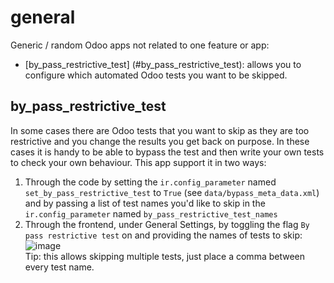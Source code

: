 # general
Generic / random Odoo apps not related to one feature or app:
- [by_pass_restrictive_test] (#by_pass_restrictive_test): allows you to configure which automated Odoo tests you want to be skipped.

## by_pass_restrictive_test
In some cases there are Odoo tests that you want to skip as they are too restrictive and you change the results you get back on purpose.
In these cases it is handy to be able to bypass the test and then write your own tests to check your own behaviour.
This app support it in two ways:
1. Through the code by setting the `ir.config_parameter` named `set_by_pass_restrictive_test` to `True` (see `data/bypass_meta_data.xml`) and by passing a list of test names you'd like to skip in the `ir.config_parameter` named `by_pass_restrictive_test_names`
2. Through the frontend, under General Settings, by toggling the flag `By pass restrictive test` on and providing the names of tests to skip:
![image](https://user-images.githubusercontent.com/6352350/184090883-5eae7684-ca23-4e01-96c3-2377fdf4718f.png) <br/>
Tip: this allows skipping multiple tests, just place a comma between every test name.
